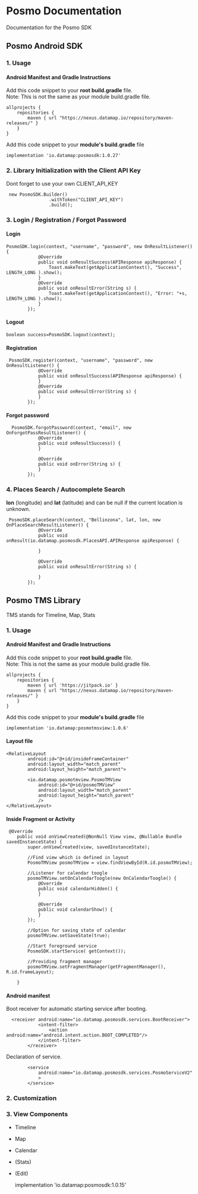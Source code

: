# Posmo Documentation
Documentation for the Posmo SDK

## Posmo Android SDK
### 1. Usage  
#### Android Manifest and Gradle Instructions

Add this code snippet to your **root build.gradle** file.      
Note: This is not the same as your module build.gradle file.
```
allprojects {
    repositories {
        maven { url "https://nexus.datamap.io/repository/maven-releases/" }
    }
}
```
Add this code snippet to your **module's build.gradle** file
```
implementation 'io.datamap:posmosdk:1.0.27'
```


### 2. Library Initialization with the Client API Key
Dont forget to use your own CLIENT_API_KEY
```
 new PosmoSDK.Builder()
                .withToken("CLIENT_API_KEY")
                .build();
```
### 3. Login / Registration / Forgot Password
#### Login
```
PosmoSDK.login(context, "username", "password", new OnResultListener() {
            @Override
            public void onResultSuccess(APIResponse apiResponse) {
                Toast.makeText(getApplicationContext(), "Success", LENGTH_LONG ).show();
            }
            @Override
            public void onResultError(String s) {
                Toast.makeText(getApplicationContext(), "Error: "+s, LENGTH_LONG ).show();
            }
        });
```

#### Logout
```
boolean success=PosmoSDK.logout(context);
```

#### Registration
```
 PosmoSDK.register(context, "username", "password", new OnResultListener() {
            @Override
            public void onResultSuccess(APIResponse apiResponse) {
            }
            @Override
            public void onResultError(String s) {
            }
        });
```

#### Forgot password
```
  PosmoSDK.forgotPassword(context, "email", new OnForgotPassResultListener() {
            @Override
            public void onResultSuccess() {
            }

            @Override
            public void onError(String s) {
            }
        });
```
### 4. Places Search / Autocomplete Search 
**lon** (longitude) and **lat** (latitude) and can be null if the current location is unknown.
```
 PosmoSDK.placeSearch(context, "Bellinzona", lat, lon, new OnPlaceSearchResultListener() {
            @Override
            public void onResult(io.datamap.posmosdk.PlacesAPI.APIResponse apiResponse) {
                
            }

            @Override
            public void onResultError(String s) {

            }
        });
```

## Posmo TMS Library
TMS stands for Timeline, Map, Stats
### 1. Usage
#### Android Manifest and Gradle Instructions

Add this code snippet to your **root build.gradle** file.      
Note: This is not the same as your module build.gradle file.
```
allprojects {
    repositories {
        maven { url 'https://jitpack.io' }
        maven { url "https://nexus.datamap.io/repository/maven-releases/" }
    }
}
```
Add this code snippet to your **module's build.gradle** file
```
implementation 'io.datamap:posmotmsview:1.0.6'
```
#### Layout file
```
<RelativeLayout
        android:id="@+id/insideFrameContainer"
        android:layout_width="match_parent"
        android:layout_height="match_parent">

        <io.datamap.posmotmview.PosmoTMView
            android:id="@+id/posmoTMView"
            android:layout_width="match_parent"
            android:layout_height="match_parent"
            />
</RelativeLayout>
```

#### Inside Fragment or Activity
```
 @Override
    public void onViewCreated(@NonNull View view, @Nullable Bundle savedInstanceState) {
        super.onViewCreated(view, savedInstanceState);

        //Find view which is defined in layout
        PosmoTMView posmoTMView = view.findViewById(R.id.posmoTMView);

        //Listener for calendar toogle
        posmoTMView.setOnCalendarToogle(new OnCalendarToogle() {
            @Override
            public void calendarHidden() {
            }

            @Override
            public void calendarShow() {
            }
        });

        //Option for saving state of calendar
        posmoTMView.setSaveState(true);

        //Start foreground service
        PosmoSDK.startService( getContext());

        //Providing fragment manager
        posmoTMView.setFragmentManager(getFragmentManager(), R.id.frameLayout);

    }
```

#### Android manifest
Boot receiver for automatic starting service after booting.
```
  <receiver android:name="io.datamap.posmosdk.services.BootReceiver">
            <intent-filter>
                <action android:name="android.intent.action.BOOT_COMPLETED"/>
            </intent-filter>
        </receiver>
```
Declaration of service.
```
        <service
            android:name="io.datamap.posmosdk.services.PosmoServiceV2"
            >
        </service>
```
### 2. Customization
### 3. View Components
* Timeline
* Map
* Calendar
* (Stats)
* (Edit)


    implementation 'io.datamap:posmosdk:1.0.15'
